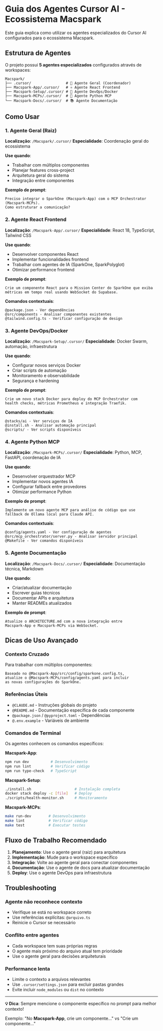 # Guia dos Agentes Cursor AI - Ecossistema Macspark

Este guia explica como utilizar os agentes especializados do Cursor AI configurados para o ecossistema Macspark.

## Estrutura de Agentes

O projeto possui **5 agentes especializados** configurados através de workspaces:

```
Macspark/
├── .cursor/                # 🤖 Agente Geral (Coordenador)
├── Macspark-App/.cursor/   # ⚛️ Agente React Frontend
├── Macspark-Setup/.cursor/ # 🐳 Agente DevOps/Docker
├── Macspark-MCPs/.cursor/  # 🐍 Agente Python MCP
└── Macspark-Docs/.cursor/  # 📚 Agente Documentação
```

## Como Usar

### 1. Agente Geral (Raiz)
**Localização**: `/Macspark/.cursor/`
**Especialidade**: Coordenação geral do ecossistema

**Use quando**:
- Trabalhar com múltiplos componentes
- Planejar features cross-project
- Arquitetura geral do sistema
- Integração entre componentes

**Exemplo de prompt**:
```
Preciso integrar o SparkOne (Macspark-App) com o MCP Orchestrator (Macspark-MCPs). 
Como estruturar a comunicação?
```

### 2. Agente React Frontend
**Localização**: `/Macspark-App/.cursor/`
**Especialidade**: React 18, TypeScript, Tailwind CSS

**Use quando**:
- Desenvolver componentes React
- Implementar funcionalidades frontend
- Trabalhar com agentes de IA (SparkOne, SparkPolyglot)
- Otimizar performance frontend

**Exemplo de prompt**:
```
Crie um componente React para o Mission Center do SparkOne que exiba 
métricas em tempo real usando WebSocket do Supabase.
```

**Comandos contextuais**:
```
@package.json - Ver dependências
@src/components - Analisar componentes existentes
@tailwind.config.ts - Verificar configuração de design
```

### 3. Agente DevOps/Docker
**Localização**: `/Macspark-Setup/.cursor/`
**Especialidade**: Docker Swarm, automação, infraestrutura

**Use quando**:
- Configurar novos serviços Docker
- Criar scripts de automação
- Monitoramento e observabilidade
- Segurança e hardening

**Exemplo de prompt**:
```
Crie um novo stack Docker para deploy do MCP Orchestrator com 
health checks, métricas Prometheus e integração Traefik.
```

**Comandos contextuais**:
```
@stacks/ai - Ver serviços de IA
@install.sh - Analisar automação principal
@scripts/ - Ver scripts disponíveis
```

### 4. Agente Python MCP
**Localização**: `/Macspark-MCPs/.cursor/`
**Especialidade**: Python, MCP, FastAPI, coordenação de IA

**Use quando**:
- Desenvolver orquestrador MCP
- Implementar novos agentes IA
- Configurar fallback entre provedores
- Otimizar performance Python

**Exemplo de prompt**:
```
Implemente um novo agente MCP para análise de código que use 
fallback de Ollama local para Claude API.
```

**Comandos contextuais**:
```
@config/agents.yaml - Ver configuração de agentes
@src/mcp_orchestrator/server.py - Analisar servidor principal
@Makefile - Ver comandos disponíveis
```

### 5. Agente Documentação
**Localização**: `/Macspark-Docs/.cursor/`
**Especialidade**: Documentação técnica, Markdown

**Use quando**:
- Criar/atualizar documentação
- Escrever guias técnicos
- Documentar APIs e arquitetura
- Manter READMEs atualizados

**Exemplo de prompt**:
```
Atualize o ARCHITECTURE.md com a nova integração entre 
Macspark-App e Macspark-MCPs via WebSocket.
```

## Dicas de Uso Avançado

### Contexto Cruzado
Para trabalhar com múltiplos componentes:

```
Baseado no @Macspark-App/src/config/sparkone.config.ts, 
atualize o @Macspark-MCPs/config/agents.yaml para incluir 
as novas configurações do SparkOne.
```

### Referências Úteis
- `@CLAUDE.md` - Instruções globais do projeto
- `@README.md` - Documentação específica de cada componente
- `@package.json` / `@pyproject.toml` - Dependências
- `@.env.example` - Variáveis de ambiente

### Comandos de Terminal
Os agentes conhecem os comandos específicos:

**Macspark-App**:
```bash
npm run dev          # Desenvolvimento
npm run lint         # Verificar código
npm run type-check   # TypeScript
```

**Macspark-Setup**:
```bash
./install.sh                    # Instalação completa
docker stack deploy -c [file]   # Deploy
./scripts/health-monitor.sh     # Monitoramento
```

**Macspark-MCPs**:
```bash
make run-dev        # Desenvolvimento
make lint           # Verificar código
make test           # Executar testes
```

## Fluxo de Trabalho Recomendado

1. **Planejamento**: Use o agente geral (raiz) para arquitetura
2. **Implementação**: Mude para o workspace específico
3. **Integração**: Volte ao agente geral para conectar componentes
4. **Documentação**: Use o agente de docs para atualizar documentação
5. **Deploy**: Use o agente DevOps para infraestrutura

## Troubleshooting

### Agente não reconhece contexto
- Verifique se está no workspace correto
- Use referências explícitas: `@arquivo.ts`
- Reinicie o Cursor se necessário

### Conflito entre agentes
- Cada workspace tem suas próprias regras
- O agente mais próximo do arquivo atual tem prioridade
- Use o agente geral para decisões arquiteturais

### Performance lenta
- Limite o contexto a arquivos relevantes
- Use `.cursor/settings.json` para excluir pastas grandes
- Evite incluir `node_modules` ou `dist` no contexto

---

**💡 Dica**: Sempre mencione o componente específico no prompt para melhor contexto!

Exemplo: "No **Macspark-App**, crie um componente..." vs "Crie um componente..."
